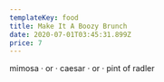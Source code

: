 ```yaml
---
templateKey: food
title: Make It A Boozy Brunch
date: 2020-07-01T03:45:31.899Z
price: 7
---
```


mimosa · or · caesar · or · pint of radler
